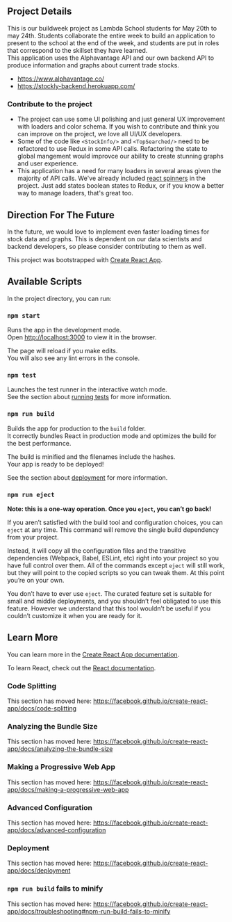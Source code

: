 ## Project Details
This is our buildweek project as Lambda School students for May 20th to may 24th. Students collaborate the entire week to build an application to present to the school at the end of the week, and students are put in roles that correspond to the skillset they have learned.  
This application uses the Alphavantage API and our own backend API to produce information and graphs about current trade stocks.
- https://www.alphavantage.co/
- https://stockly-backend.herokuapp.com/

### Contribute to the project
- The project can use some UI polishing and just general UX improvement with loaders and color schema. If you wish to contribute and think you can improve on the project, we love all UI/UX developers. 
- Some of the code like `<StockInfo/>` and `<TopSearched/>` need to be refactored to use Redux in some API calls. Refactoring the state to global mangement would improvce our ability to create stunning graphs and user experience.
- This application has a need for many loaders in several areas given the majority of API calls. We've already included [react spinners](https://www.npmjs.com/package/react-spinners) in the project. Just add states boolean states to Redux, or if you know a better way to manage loaders, that's great too.

## Direction For The Future
In the future, we would love to implement even faster loading times for stock data and graphs. This is dependent on our data scientists and backend developers, so please consider contributing to them as well.


This project was bootstrapped with [Create React App](https://github.com/facebook/create-react-app).

## Available Scripts

In the project directory, you can run:

### `npm start`

Runs the app in the development mode.<br>
Open [http://localhost:3000](http://localhost:3000) to view it in the browser.

The page will reload if you make edits.<br>
You will also see any lint errors in the console.

### `npm test`

Launches the test runner in the interactive watch mode.<br>
See the section about [running tests](https://facebook.github.io/create-react-app/docs/running-tests) for more information.

### `npm run build`

Builds the app for production to the `build` folder.<br>
It correctly bundles React in production mode and optimizes the build for the best performance.

The build is minified and the filenames include the hashes.<br>
Your app is ready to be deployed!

See the section about [deployment](https://facebook.github.io/create-react-app/docs/deployment) for more information.

### `npm run eject`

**Note: this is a one-way operation. Once you `eject`, you can’t go back!**

If you aren’t satisfied with the build tool and configuration choices, you can `eject` at any time. This command will remove the single build dependency from your project.

Instead, it will copy all the configuration files and the transitive dependencies (Webpack, Babel, ESLint, etc) right into your project so you have full control over them. All of the commands except `eject` will still work, but they will point to the copied scripts so you can tweak them. At this point you’re on your own.

You don’t have to ever use `eject`. The curated feature set is suitable for small and middle deployments, and you shouldn’t feel obligated to use this feature. However we understand that this tool wouldn’t be useful if you couldn’t customize it when you are ready for it.

## Learn More

You can learn more in the [Create React App documentation](https://facebook.github.io/create-react-app/docs/getting-started).

To learn React, check out the [React documentation](https://reactjs.org/).

### Code Splitting

This section has moved here: https://facebook.github.io/create-react-app/docs/code-splitting

### Analyzing the Bundle Size

This section has moved here: https://facebook.github.io/create-react-app/docs/analyzing-the-bundle-size

### Making a Progressive Web App

This section has moved here: https://facebook.github.io/create-react-app/docs/making-a-progressive-web-app

### Advanced Configuration

This section has moved here: https://facebook.github.io/create-react-app/docs/advanced-configuration

### Deployment

This section has moved here: https://facebook.github.io/create-react-app/docs/deployment

### `npm run build` fails to minify

This section has moved here: https://facebook.github.io/create-react-app/docs/troubleshooting#npm-run-build-fails-to-minify
